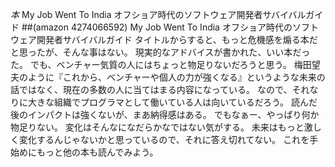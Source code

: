 *本* My Job Went To India オフショア時代のソフトウェア開発者サバイバルガイド
##(amazon 4274066592)  My Job Went To India オフショア時代のソフトウェア開発者サバイバルガイド
タイトルからすると、もっと危機感を煽る本だと思ったが、そんな事はない。
現実的なアドバイスが書かれた、いい本だった。
でも、ベンチャー気質の人にはちょっと物足りないだろうと思う。
梅田望夫のように『これから、ベンチャーや個人の力が強くなる』というような未来の話ではなく、現在の多数の人に当てはまる内容になっている。
なので、それなりに大きな組織でプログラマとして働いている人は向いているだろう。
読んだ後のインパクトは強くないが、まあ納得感はある。
でもなぁー、やっぱり何か物足りない。
変化はそんなになだらかなではない気がする。
未来はもっと激しく変化するんじゃないかと思っているので、それに答え切れてない。
これを手始めにもっと他の本も読んでみよう。
